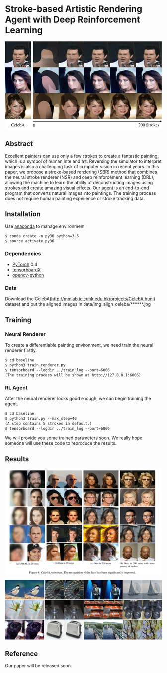 # Stroke-based Artistic Rendering Agent with Deep Reinforcement Learning

![Image text](./image/step.png)

## Abstract

Excellent painters can use only a few strokes to create a fantastic painting, which is a symbol of human inte and art. Reversing the simulator to interpret images is also a challenging task of computer vision in recent years. In this paper, we propose a stroke-based rendering (SBR) method that combines the neural stroke renderer (NSR) and deep reinforcement learning (DRL), allowing the machine to learn the ability of deconstructing images using strokes and create amazing visual effects. Our agent is an end-to-end program that converts natural images into paintings. The training process does not require human painting experience or stroke tracking data. 

## Installation
Use [anaconda](https://conda.io/miniconda.html) to manage environment

```
$ conda create -n py36 python=3.6
$ source activate py36
```

### Dependencies
* [PyTorch](http://pytorch.org/) 0.4 
* [tensorboardX](https://github.com/lanpa/tensorboard-pytorch/tree/master/tensorboardX)
* [opencv-python](https://pypi.org/project/opencv-python/)

### Data
Download the CelebA(http://mmlab.ie.cuhk.edu.hk/projects/CelebA.html) dataset and put the aligned images in data/img_align_celeba/******.jpg

## Training

### Neural Renderer
To create a differentiable painting environment, we need train the neural renderer firstly. 

```
$ cd baseline
$ python3 train_renderer.py
$ tensorboard --logdir ../train_log --port=6006
(The training process will be shown at http://127.0.0.1:6006)
```

### RL Agent
After the neural renderer looks good enough, we can begin training the agent.
```
$ cd baseline
$ python3 train.py --max_step=40
(A step contains 5 strokes in default.)
$ tensorboard --logdir ../train_log --port=6006
```

We will provide you some trained parameters soon. We really hope someone will use these code to reproduce the results.
## Results

![Image text](./image/CelebA.png)

![Image text](./image/imagenet.png)

## Reference
Our paper will be released soon.
